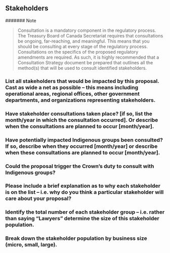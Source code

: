 ## Stakeholders
####### Note
> Consultation is a mandatory component in the regulatory process.  The Treasury Board of Canada Secretariat requires that consultations be ongoing, far-reaching, and meaningful.  This means that you should be consulting at every stage of the regulatory process. Consultations on the specifics of the proposed regulatory amendments are required.  As such, it is highly recommended that a Consultation Strategy document be prepared that outlines all the method(s) that will be used to consult identified stakeholders.

### List all stakeholders that would be impacted by this proposal. Cast as wide a net as possible – this means including operational areas, regional offices, other government departments, and organizations representing stakeholders.

### Have stakeholder consultations taken place? [if so, list the month/year in which the consultation occurred]. Or describe when the consultations are planned to occur [month/year].

### Have potentially impacted Indigenous groups been consulted?  If so, describe when they occurred [month/year] or describe when these consultations are planned to occur [month/year].

### Could the proposal trigger the Crown’s duty to consult with Indigenous groups?


### Please include a brief explanation as to why each stakeholder is on the list – i.e. why do you think a particular stakeholder will care about your proposal?


### Identify the total number of each stakeholder group – i.e. rather than saying “Lawyers” determine the size of this stakeholder population.


### Break down the stakeholder population by business size (micro, small, large).
